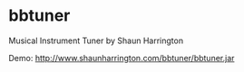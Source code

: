 # bbtuner
Musical Instrument Tuner by Shaun Harrington

Demo: http://www.shaunharrington.com/bbtuner/bbtuner.jar